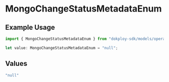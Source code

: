 # MongoChangeStatusMetadataEnum

## Example Usage

```typescript
import { MongoChangeStatusMetadataEnum } from "dokploy-sdk/models/operations";

let value: MongoChangeStatusMetadataEnum = "null";
```

## Values

```typescript
"null"
```